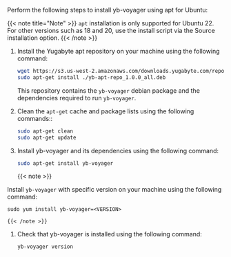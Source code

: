 <!--
+++
private=true
+++
-->

Perform the following steps to install yb-voyager using apt for Ubuntu:

{{< note title="Note" >}}
`apt` installation is only supported for Ubuntu 22. For other versions such as 18 and 20, use the install script via the Source installation option.
{{< /note >}}

1. Install the Yugabyte apt repository on your machine using the following command:

    ```sh
    wget https://s3.us-west-2.amazonaws.com/downloads.yugabyte.com/repos/reporpms/yb-apt-repo_1.0.0_all.deb
    sudo apt-get install ./yb-apt-repo_1.0.0_all.deb
    ```

    This repository contains the `yb-voyager` debian package and the dependencies required to run `yb-voyager`.

1. Clean the `apt-get` cache and package lists using the following commands::

    ```sh
    sudo apt-get clean
    sudo apt-get update
    ```

1. Install yb-voyager and its dependencies using the following command:

    ```sh
    sudo apt-get install yb-voyager
    ```
        
    {{< note >}}

Install `yb-voyager` with specific version on your machine using the following command:

    sudo yum install yb-voyager=<VERSION>

    {{< /note >}}

1. Check that yb-voyager is installed using the following command:

    ```sh
    yb-voyager version
    ```
